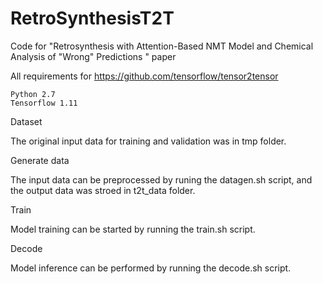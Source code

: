 # RetroSynthesisT2T

Code for "Retrosynthesis with Attention-Based NMT Model and Chemical Analysis of "Wrong" Predictions " paper

All requirements for https://github.com/tensorflow/tensor2tensor

    Python 2.7
    Tensorflow 1.11

Dataset

The original input data for training and validation was in tmp folder. 

Generate data

The input data can be preprocessed by runing the datagen.sh script, and the output data was stroed in t2t_data folder.

Train

Model training can be started by running the train.sh script.

Decode

Model inference can be performed by running the decode.sh script.




